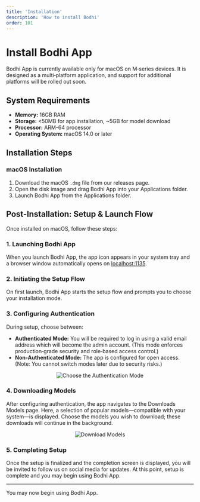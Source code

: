 ```yaml
---
title: 'Installation'
description: 'How to install Bodhi'
order: 101
---
```


# Install Bodhi App

Bodhi App is currently available only for macOS on M‑series devices. It is designed as a multi‑platform application, and support for additional platforms will be rolled out soon.

## System Requirements

- **Memory:** 16GB RAM
- **Storage:** <50MB for app installation, ~5GB for model download
- **Processor:** ARM-64 processor
- **Operating System:** macOS 14.0 or later

## Installation Steps

### macOS Installation

1. Download the macOS `.dmg` file from our releases page.
2. Open the disk image and drag Bodhi App into your Applications folder.
3. Launch Bodhi App from the Applications folder.

## Post-Installation: Setup & Launch Flow

Once installed on macOS, follow these steps:

### 1. Launching Bodhi App

When you launch Bodhi App, the app icon appears in your system tray and a browser window automatically opens on [localhost:1135](http://localhost:1135).

### 2. Initiating the Setup Flow

On first launch, Bodhi App starts the setup flow and prompts you to choose your installation mode.

### 3. Configuring Authentication

During setup, choose between:

- **Authenticated Mode:** You will be required to log in using a valid email address which will become the admin account. (This mode enforces production‑grade security and role‑based access control.)
- **Non‑Authenticated Mode:** The app is configured for open access. (Note: You cannot switch modes later due to security risks.)

<p align="center">
  <img 
    src="/doc-images/choose-mode.jpg" alt="Choose the Authentication Mode"
    class="rounded-lg border-2 border-gray-200 dark:border-gray-700 shadow-lg hover:shadow-xl transition-shadow duration-300 max-w-[90%]"
</p>

### 4. Downloading Models

After configuring authentication, the app navigates to the Downloads Models page. Here, a selection of popular models—compatible with your system—is displayed. Choose the models you wish to download; these downloads will continue in the background.

<p align="center">
<img 
  src="/doc-images/download-models.jpg" alt="Download Models"
  class="rounded-lg border-2 border-gray-200 dark:border-gray-700 shadow-lg hover:shadow-xl transition-shadow duration-300 max-w-[90%]"
/>
</p>

### 5. Completing Setup

Once the setup is finalized and the completion screen is displayed, you will be invited to follow us on social media for updates. At this point, setup is complete and you may begin using Bodhi App.

---

You may now begin using Bodhi App.
